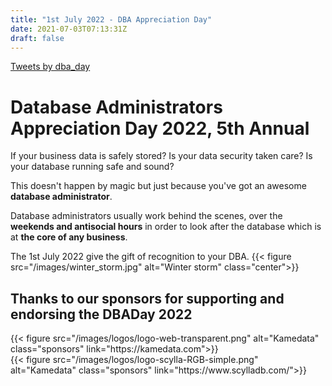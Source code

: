 ```yaml
---
title: "1st July 2022 - DBA Appreciation Day"
date: 2021-07-03T07:13:31Z
draft: false
---
```

<div class="twitter-container">
<a class="twitter-timeline" data-width="300" data-height="900" href="https://twitter.com/dba_day?ref_src=twsrc%5Etfw">Tweets by dba_day</a> <script async src="https://platform.twitter.com/widgets.js" charset="utf-8"></script>
</div>

# Database Administrators Appreciation Day 2022, 5th Annual



If your business data is safely stored?
Is your data security taken care?
Is your database running safe and sound?

This doesn't happen by magic but just because you've got an awesome **database administrator**.

Database administrators usually work behind the scenes, over the **weekends and antisocial hours** in order to look after the database which is at **the core of any business**.

The 1st July 2022 give the gift of recognition to your DBA.
{{< figure src="/images/winter_storm.jpg" alt="Winter storm" class="center">}}
## Thanks to our sponsors for supporting and endorsing the DBADay 2022

<div class="sponsors">{{< figure src="/images/logos/logo-web-transparent.png" alt="Kamedata" class="sponsors" link="https://kamedata.com">}}</div>
<div class="sponsors">{{< figure src="/images/logos/logo-scylla-RGB-simple.png"  alt="Kamedata" class="sponsors" link="https://www.scylladb.com/">}}</div>

